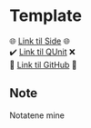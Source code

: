 # Template

🌐 [Link til Side][1] 🌐  
✔️ [Link til QUnit][2] ❌  
📂 [Link til GitHub][3] 📂

## Note

Notatene mine

[1]: https://krzysztofga.github.io/GetAcademy/...
[2]: https://krzysztofga.github.io/GetAcademy/...
[3]: https://github.com/KrzysztofGA/GetAcademy/tree/master/...

